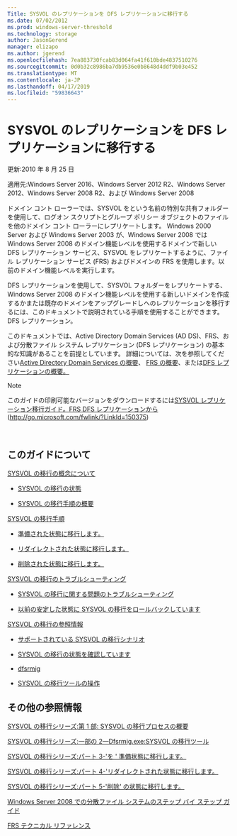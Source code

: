 ```yaml
---
Title: SYSVOL のレプリケーションを DFS レプリケーションに移行する
ms.date: 07/02/2012
ms.prod: windows-server-threshold
ms.technology: storage
author: JasonGerend
manager: elizapo
ms.author: jgerend
ms.openlocfilehash: 7ea883730fcab83d064fa41f610bde4837510276
ms.sourcegitcommit: 0d0b32c8986ba7db9536e0b8648d4ddf9b03e452
ms.translationtype: MT
ms.contentlocale: ja-JP
ms.lasthandoff: 04/17/2019
ms.locfileid: "59836643"
---
```

# <a name="migrate-sysvol-replication-to-dfs-replication"></a>SYSVOL のレプリケーションを DFS レプリケーションに移行する


更新:2010 年 8 月 25 日

適用先:Windows Server 2016、Windows Server 2012 R2、Windows Server 2012、Windows Server 2008 R2、および Windows Server 2008

ドメイン コント ローラーでは、SYSVOL をという名前の特別な共有フォルダーを使用して、ログオン スクリプトとグループ ポリシー オブジェクトのファイルを他のドメイン コント ローラーにレプリケートします。 Windows 2000 Server および Windows Server 2003 が、Windows Server 2008 では Windows Server 2008 のドメイン機能レベルを使用するドメインで新しい DFS レプリケーション サービス、SYSVOL をレプリケートするように、ファイル レプリケーション サービス (FRS) およびドメインの FRS を使用します。以前のドメイン機能レベルを実行します。

DFS レプリケーションを使用して、SYSVOL フォルダーをレプリケートする、Windows Server 2008 のドメイン機能レベルを使用する新しいドメインを作成するかまたは既存のドメインをアップグレードしへのレプリケーションを移行するには、このドキュメントで説明されている手順を使用することができます。DFS レプリケーション。

このドキュメントでは、Active Directory Domain Services (AD DS)、FRS、および分散ファイル システム レプリケーション (DFS レプリケーション) の基本的な知識があることを前提としています。 詳細については、次を参照してください[Active Directory Domain Services の概要](http://go.microsoft.com/fwlink/?linkid=147787)、 [FRS の概要](http://go.microsoft.com/fwlink/?linkid=121763)、または[DFS レプリケーションの概要。](http://go.microsoft.com/fwlink/?linkid=121762)


> [!NOTE]
> このガイドの印刷可能なバージョンをダウンロードするには<a href="http://go.microsoft.com/fwlink/?linkid=150375">SYSVOL レプリケーション移行ガイド。FRS DFS レプリケーションから</a>(http://go.microsoft.com/fwlink/?LinkId=150375)
<br>


## <a name="in-this-guide"></a>このガイドについて

[SYSVOL の移行の概念について](https://docs.microsoft.com/en-us/previous-versions/windows/it-pro/windows-server-2008-R2-and-2008/dd640170(v=ws.10))

  - [SYSVOL の移行の状態](https://docs.microsoft.com/en-us/previous-versions/windows/it-pro/windows-server-2008-R2-and-2008/dd641052(v=ws.10))  
      
  - [SYSVOL の移行手順の概要](https://docs.microsoft.com/en-us/previous-versions/windows/it-pro/windows-server-2008-R2-and-2008/dd639809(v=ws.10))  
      

[SYSVOL の移行手順](https://docs.microsoft.com/en-us/previous-versions/windows/it-pro/windows-server-2008-R2-and-2008/dd639860(v=ws.10))

  - [準備された状態に移行します。](https://docs.microsoft.com/en-us/previous-versions/windows/it-pro/windows-server-2008-R2-and-2008/dd641193(v=ws.10))  
      
  - [リダイレクトされた状態に移行します。](https://docs.microsoft.com/en-us/previous-versions/windows/it-pro/windows-server-2008-R2-and-2008/dd641340(v=ws.10))  
      
  - [削除された状態に移行します。](https://docs.microsoft.com/en-us/previous-versions/windows/it-pro/windows-server-2008-R2-and-2008/dd640254(v=ws.10))  
      

[SYSVOL の移行のトラブルシューティング](https://docs.microsoft.com/en-us/previous-versions/windows/it-pro/windows-server-2008-R2-and-2008/dd640395(v=ws.10))

  - [SYSVOL の移行に関する問題のトラブルシューティング](https://docs.microsoft.com/en-us/previous-versions/windows/it-pro/windows-server-2008-R2-and-2008/dd639976(v=ws.10))  
      
  - [以前の安定した状態に SYSVOL の移行をロールバックしています](https://docs.microsoft.com/en-us/previous-versions/windows/it-pro/windows-server-2008-R2-and-2008/dd640509(v=ws.10))  
      

[SYSVOL の移行の参照情報](https://docs.microsoft.com/en-us/previous-versions/windows/it-pro/windows-server-2008-R2-and-2008/dd640293(v=ws.10))

  - [サポートされている SYSVOL の移行シナリオ](https://docs.microsoft.com/en-us/previous-versions/windows/it-pro/windows-server-2008-R2-and-2008/dd639854(v=ws.10))  
      
  - [SYSVOL の移行の状態を確認しています](https://docs.microsoft.com/en-us/previous-versions/windows/it-pro/windows-server-2008-R2-and-2008/dd639789(v=ws.10))  
      
  - [dfsrmig](https://docs.microsoft.com/en-us/previous-versions/windows/it-pro/windows-server-2008-R2-and-2008/dd641227(v=ws.10))  
      
  - [SYSVOL の移行ツールの操作](https://docs.microsoft.com/en-us/previous-versions/windows/it-pro/windows-server-2008-R2-and-2008/dd639712(v=ws.10))  
      

## <a name="additional-references"></a>その他の参照情報

[SYSVOL の移行シリーズ:第 1 部: SYSVOL の移行プロセスの概要](http://go.microsoft.com/fwlink/?linkid=121756)

[SYSVOL の移行シリーズ:一部の 2—Dfsrmig.exe:SYSVOL の移行ツール](http://go.microsoft.com/fwlink/?linkid=121757)

[SYSVOL の移行シリーズ:パート 3-'を ' 準備状態に移行します。](http://go.microsoft.com/fwlink/?linkid=121758)

[SYSVOL の移行シリーズ:パート 4-'リダイレクトされた状態に移行します。](http://go.microsoft.com/fwlink/?linkid=121759)

[SYSVOL の移行シリーズ:パート 5-'削除' の状態に移行します。](http://go.microsoft.com/fwlink/?linkid=121760)

[Windows Server 2008 での分散ファイル システムのステップ バイ ステップ ガイド](http://go.microsoft.com/fwlink/?linkid=85231)

[FRS テクニカル リファレンス](http://go.microsoft.com/fwlink/?linkid=121764)

